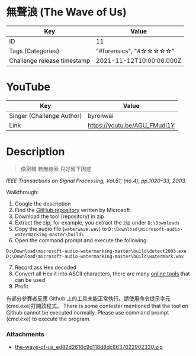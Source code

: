# 無聲浪 (The Wave of Us)


| Key | Value |
| --- | ----- |
| ID | 11 |
| Tags (Categories) | "#forensics", "#☆☆☆☆☆" |
| Challenge release timestamp | 2021-11-12T10:00:00.000Z |

# YouTube

| Key | Value |
| --- | ----- |
| Singer (Challenge Author) | byronwai
| Link | https://youtu.be/AGU_FMudl1Y

# Description

> 像密碼 若無線索
> 只好留下困惑

_IEEE Transactions on Signal Processing, Vol.51, (no.4), pp.1020–33, 2003._

Walkthrough:

1. Google the description
2. Find the [GitHub repository](https://github.com/toots/microsoft-audio-watermarking) written by Microsoft 
3. Download the tool (repository) in zip
4. Extract the zip, for example, you extract the zip under `D:\Downloads`
5. Copy the audio file (`waterwave.wav`) to `D:\Download\microsoft-audio-watermarking-master\build\`
6. Open the command prompt and execute the following:
```
D:\Download\microsoft-audio-watermarking-master\build\detect2003.exe D:\Download\microsoft-audio-watermarking-master\build\watermark.wav
```
7. Record ass Hex decoded
7. Convert all Hex it into ASCII characters, there are many [online tools](https://www.binaryhexconverter.com/hex-to-ascii-text-converter) that can be used
8. Profit

有部分參賽者反應 Github 上的工具未能正常執行。請使用命令提示字元(cmd.exe)打開該程式。
There is some contester mentioned that the tool on Github cannot be executed normally. Please use command prompt (cmd.exe) to execute the program.

### Attachments

- [the-wave-of-us_ed82d2616c9d118d8dc8637022902330.zip](https://file.hkcert21.pwnable.hk/the-wave-of-us_ed82d2616c9d118d8dc8637022902330.zip)